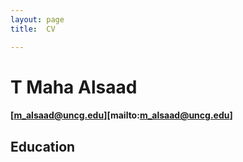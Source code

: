 ```yaml
---
layout: page
title:  CV

---
```


# T Maha Alsaad
#### [m_alsaad@uncg.edu][mailto:m_alsaad@uncg.edu]
## Education

